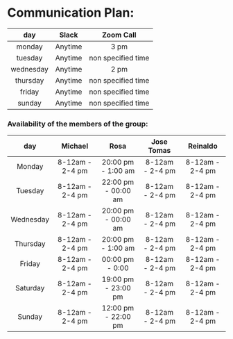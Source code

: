 # Communication Plan:

|  day     |       Slack   |   Zoom Call      |
|:--------:|:-------------:|:----------------:|
|monday    |Anytime        |3 pm              |
|tuesday   |Anytime        |non specified time|
|wednesday |Anytime        |2 pm              |
|thursday  |Anytime        |non specified time|
|friday    |Anytime        |non specified time|
|sunday    |Anytime        |non specified time|

### Availability of the members of the group:     

|  day     |     Michael   |     Rosa      |    Jose Tomas |       Reinaldo  |
|:--------:|:-------------:|:-------------:|:-------------:|:---------------:|
|Monday    |8-12am - 2-4 pm|20:00 pm - 1:00 am|8-12am - 2-4 pm|8-12am - 2-4 pm  |
|Tuesday   |8-12am - 2-4 pm|22:00 pm - 00:00 am|8-12am - 2-4 pm|8-12am - 2-4 pm  |
|Wednesday |8-12am - 2-4 pm|20:00 pm - 00:00 am|8-12am - 2-4 pm|8-12am - 2-4 pm  |
|Thursday  |8-12am - 2-4 pm|20:00 pm - 1:00 am|8-12am - 2-4 pm|8-12am - 2-4 pm  |
|Friday    |8-12am - 2-4 pm|00:00 pm - 0:00 |8-12am - 2-4 pm|8-12am - 2-4 pm  |
|Saturday    |8-12am - 2-4 pm|19:00 pm - 23:00 pm|8-12am - 2-4 pm|8-12am - 2-4 pm  |
|Sunday    |8-12am - 2-4 pm|12:00 pm - 22:00 pm|8-12am - 2-4 pm|8-12am - 2-4 pm  |
